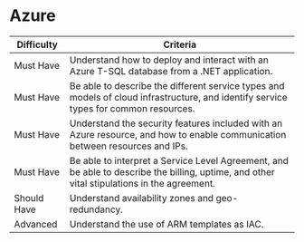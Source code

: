 # Azure 

|  Difficulty |  Criteria                                                                                                                               |
| ------------------- | ------------------------------------------------------------------------------------------------------------------------------------------- |
| Must Have           | Understand how to deploy and interact with an Azure T-SQL database from a .NET application.                                                 |
| Must Have           | Be able to describe the different service types and models of cloud infrastructure, and identify service types for common resources.        |
| Must Have           | Understand the security features included with an Azure resource, and how to enable communication between resources and IPs.                |
| Must Have           | Be able to interpret a Service Level Agreement, and be able to describe the billing, uptime, and other vital stipulations in the agreement. |
| Should Have         | Understand availability zones and geo-redundancy.                                                                                           |
| Advanced        | Understand the use of ARM templates as IAC.                                                                                                 |